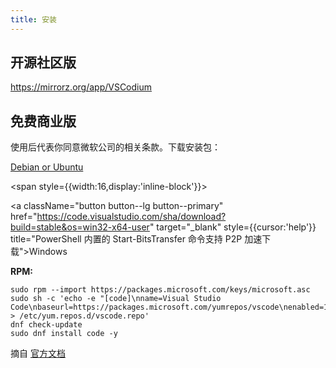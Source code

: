 ```yaml
---
title: 安装
---
```


## 开源社区版

https://mirrorz.org/app/VSCodium

## 免费商业版

使用后代表你同意微软公司的相关条款。下载安装包：

<p>

<a className="button button--lg button--primary" href="https://code.visualstudio.com/sha/download?build=stable&os=linux-deb-x64" target="_blank">Debian or Ubuntu</a>

<span style={{width:16,display:'inline-block'}}> </span>

<a className="button button--lg button--primary" href="https://code.visualstudio.com/sha/download?build=stable&os=win32-x64-user" target="_blank" style={{cursor:'help'}} title="PowerShell 内置的 Start-BitsTransfer 命令支持 P2P 加速下载">Windows</a>

</p>

**RPM:**

```shell
sudo rpm --import https://packages.microsoft.com/keys/microsoft.asc
sudo sh -c 'echo -e "[code]\nname=Visual Studio Code\nbaseurl=https://packages.microsoft.com/yumrepos/vscode\nenabled=1\ngpgcheck=1\ngpgkey=https://packages.microsoft.com/keys/microsoft.asc" > /etc/yum.repos.d/vscode.repo'
dnf check-update
sudo dnf install code -y
```

摘自 [官方文档](https://code.visualstudio.com/docs/setup/linux#_rhel-fedora-and-centos-based-distributions)
